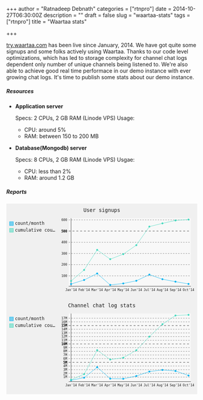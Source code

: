 +++
author = "Ratnadeep Debnath"
categories = ["rtnpro"]
date = 2014-10-27T06:30:00Z
description = ""
draft = false
slug = "waartaa-stats"
tags = ["rtnpro"]
title = "Waartaa stats"

+++


[try.waartaa.com](try.waartaa.com) has been live since January, 2014. We have got quite some signups and some folks actively using Waartaa. Thanks to our code level optimizations, which has led to storage complexity for channel chat logs dependent only number of unique channels being listened to. We're also able to achieve good real time performace in our demo instance with ever growing chat logs. It's time to publish some stats about our demo instance.

##### Resources

- **Application server**

	Specs: 2 CPUs, 2 GB RAM (Linode VPS) Usage:
	- CPU: around 5%
	- RAM: between 150 to 200 MB
    
- **Database(Mongodb) server**

	Specs: 8 CPUs, 2 GB RAM (Linode VPS) Usgae:
	- CPU: less than 2%
	- RAM: around 1.2 GB

##### Reports

<div class="section" id="reports">
<!--?xml version='1.0' encoding='utf-8'?-->
<svg xmlns:xlink="http://www.w3.org/1999/xlink" xmlns="http://www.w3.org/2000/svg" id="chart-136742c0-06a6-4e89-9e2d-05f3a62bd9f5" class="pygal-chart" viewBox="0 0 600 300"><!--Generated with pygal 1.5.1 (lxml) ©Kozea 2011-2014 on 2015-02-27--><!--http://pygal.org--><!--http://github.com/Kozea/pygal--><defs><style type="text/css">#chart-136742c0-06a6-4e89-9e2d-05f3a62bd9f5 .title{font-family:"monospace";font-size:16px}#chart-136742c0-06a6-4e89-9e2d-05f3a62bd9f5 .legends .legend text{font-family:"monospace";font-size:14px}#chart-136742c0-06a6-4e89-9e2d-05f3a62bd9f5 .axis text{font-family:"monospace";font-size:10px}#chart-136742c0-06a6-4e89-9e2d-05f3a62bd9f5 .axis text.major{font-family:"monospace";font-size:10px}#chart-136742c0-06a6-4e89-9e2d-05f3a62bd9f5 .series text{font-family:"monospace";font-size:8px}#chart-136742c0-06a6-4e89-9e2d-05f3a62bd9f5 .tooltip text{font-family:"monospace";font-size:16px}#chart-136742c0-06a6-4e89-9e2d-05f3a62bd9f5 text.no_data{font-size:64px}
#chart-136742c0-06a6-4e89-9e2d-05f3a62bd9f5{background-color:#f0f0f0}#chart-136742c0-06a6-4e89-9e2d-05f3a62bd9f5 path,#chart-136742c0-06a6-4e89-9e2d-05f3a62bd9f5 line,#chart-136742c0-06a6-4e89-9e2d-05f3a62bd9f5 rect,#chart-136742c0-06a6-4e89-9e2d-05f3a62bd9f5 circle{-webkit-transition:250ms ease-in;-moz-transition:250ms ease-in;transition:250ms ease-in}#chart-136742c0-06a6-4e89-9e2d-05f3a62bd9f5 .graph &gt; .background{fill:#f0f0f0}#chart-136742c0-06a6-4e89-9e2d-05f3a62bd9f5 .plot &gt; .background{fill:#f8f8f8}#chart-136742c0-06a6-4e89-9e2d-05f3a62bd9f5 .graph{fill:rgba(0,0,0,0.9)}#chart-136742c0-06a6-4e89-9e2d-05f3a62bd9f5 text.no_data{fill:rgba(0,0,0,0.9)}#chart-136742c0-06a6-4e89-9e2d-05f3a62bd9f5 .title{fill:rgba(0,0,0,0.9)}#chart-136742c0-06a6-4e89-9e2d-05f3a62bd9f5 .legends .legend text{fill:rgba(0,0,0,0.9)}#chart-136742c0-06a6-4e89-9e2d-05f3a62bd9f5 .legends .legend:hover text{fill:rgba(0,0,0,0.9)}#chart-136742c0-06a6-4e89-9e2d-05f3a62bd9f5 .axis .line{stroke:rgba(0,0,0,0.9)}#chart-136742c0-06a6-4e89-9e2d-05f3a62bd9f5 .axis .guide.line{stroke:rgba(0,0,0,0.6)}#chart-136742c0-06a6-4e89-9e2d-05f3a62bd9f5 .axis .major.line{stroke:rgba(0,0,0,0.9)}#chart-136742c0-06a6-4e89-9e2d-05f3a62bd9f5 .axis text.major{stroke:rgba(0,0,0,0.9);fill:rgba(0,0,0,0.9)}#chart-136742c0-06a6-4e89-9e2d-05f3a62bd9f5 .axis.y .guides:hover .guide.line,#chart-136742c0-06a6-4e89-9e2d-05f3a62bd9f5 .line-graph .axis.x .guides:hover .guide.line,#chart-136742c0-06a6-4e89-9e2d-05f3a62bd9f5 .stackedline-graph .axis.x .guides:hover .guide.line,#chart-136742c0-06a6-4e89-9e2d-05f3a62bd9f5 .xy-graph .axis.x .guides:hover .guide.line{stroke:rgba(0,0,0,0.9)}#chart-136742c0-06a6-4e89-9e2d-05f3a62bd9f5 .axis .guides:hover text{fill:rgba(0,0,0,0.9)}#chart-136742c0-06a6-4e89-9e2d-05f3a62bd9f5 .reactive{fill-opacity:.5}#chart-136742c0-06a6-4e89-9e2d-05f3a62bd9f5 .reactive.active,#chart-136742c0-06a6-4e89-9e2d-05f3a62bd9f5 .active .reactive{fill-opacity:.9}#chart-136742c0-06a6-4e89-9e2d-05f3a62bd9f5 .series text{fill:rgba(0,0,0,0.9)}#chart-136742c0-06a6-4e89-9e2d-05f3a62bd9f5 .tooltip rect{fill:#f8f8f8;stroke:rgba(0,0,0,0.9)}#chart-136742c0-06a6-4e89-9e2d-05f3a62bd9f5 .tooltip text{fill:rgba(0,0,0,0.9)}#chart-136742c0-06a6-4e89-9e2d-05f3a62bd9f5 .map-element{fill:rgba(0,0,0,0.9);stroke:rgba(0,0,0,0.6) !important;opacity:.9;stroke-width:3;-webkit-transition:250ms;-moz-transition:250ms;-o-transition:250ms;transition:250ms}#chart-136742c0-06a6-4e89-9e2d-05f3a62bd9f5 .map-element:hover{opacity:1;stroke-width:10}#chart-136742c0-06a6-4e89-9e2d-05f3a62bd9f5 .color-0,#chart-136742c0-06a6-4e89-9e2d-05f3a62bd9f5 .color-0 a:visited{stroke:#00b2f0;fill:#00b2f0}#chart-136742c0-06a6-4e89-9e2d-05f3a62bd9f5 .color-1,#chart-136742c0-06a6-4e89-9e2d-05f3a62bd9f5 .color-1 a:visited{stroke:#43d9be;fill:#43d9be}#chart-136742c0-06a6-4e89-9e2d-05f3a62bd9f5 .color-2,#chart-136742c0-06a6-4e89-9e2d-05f3a62bd9f5 .color-2 a:visited{stroke:#0662ab;fill:#0662ab}#chart-136742c0-06a6-4e89-9e2d-05f3a62bd9f5 .color-3,#chart-136742c0-06a6-4e89-9e2d-05f3a62bd9f5 .color-3 a:visited{stroke:#00668a;fill:#00668a}#chart-136742c0-06a6-4e89-9e2d-05f3a62bd9f5 .color-4,#chart-136742c0-06a6-4e89-9e2d-05f3a62bd9f5 .color-4 a:visited{stroke:#98eadb;fill:#98eadb}#chart-136742c0-06a6-4e89-9e2d-05f3a62bd9f5 .color-5,#chart-136742c0-06a6-4e89-9e2d-05f3a62bd9f5 .color-5 a:visited{stroke:#97d959;fill:#97d959}#chart-136742c0-06a6-4e89-9e2d-05f3a62bd9f5 .color-6,#chart-136742c0-06a6-4e89-9e2d-05f3a62bd9f5 .color-6 a:visited{stroke:#033861;fill:#033861}#chart-136742c0-06a6-4e89-9e2d-05f3a62bd9f5 .color-7,#chart-136742c0-06a6-4e89-9e2d-05f3a62bd9f5 .color-7 a:visited{stroke:#ffd541;fill:#ffd541}#chart-136742c0-06a6-4e89-9e2d-05f3a62bd9f5 .color-8,#chart-136742c0-06a6-4e89-9e2d-05f3a62bd9f5 .color-8 a:visited{stroke:#7dcf30;fill:#7dcf30}#chart-136742c0-06a6-4e89-9e2d-05f3a62bd9f5 .color-9,#chart-136742c0-06a6-4e89-9e2d-05f3a62bd9f5 .color-9 a:visited{stroke:#3ecdff;fill:#3ecdff}#chart-136742c0-06a6-4e89-9e2d-05f3a62bd9f5 .color-10,#chart-136742c0-06a6-4e89-9e2d-05f3a62bd9f5 .color-10 a:visited{stroke:#daaa00;fill:#daaa00}#chart-136742c0-06a6-4e89-9e2d-05f3a62bd9f5 .color-11,#chart-136742c0-06a6-4e89-9e2d-05f3a62bd9f5 .color-11 a:visited{stroke:#00b2f0;fill:#00b2f0}#chart-136742c0-06a6-4e89-9e2d-05f3a62bd9f5 .color-12,#chart-136742c0-06a6-4e89-9e2d-05f3a62bd9f5 .color-12 a:visited{stroke:#43d9be;fill:#43d9be}#chart-136742c0-06a6-4e89-9e2d-05f3a62bd9f5 .color-13,#chart-136742c0-06a6-4e89-9e2d-05f3a62bd9f5 .color-13 a:visited{stroke:#0662ab;fill:#0662ab}#chart-136742c0-06a6-4e89-9e2d-05f3a62bd9f5 .color-14,#chart-136742c0-06a6-4e89-9e2d-05f3a62bd9f5 .color-14 a:visited{stroke:#00668a;fill:#00668a}#chart-136742c0-06a6-4e89-9e2d-05f3a62bd9f5 .color-15,#chart-136742c0-06a6-4e89-9e2d-05f3a62bd9f5 .color-15 a:visited{stroke:#98eadb;fill:#98eadb}
#chart-136742c0-06a6-4e89-9e2d-05f3a62bd9f5 text.no_data{text-anchor:middle}#chart-136742c0-06a6-4e89-9e2d-05f3a62bd9f5 .guide.line{fill-opacity:0}#chart-136742c0-06a6-4e89-9e2d-05f3a62bd9f5 .centered{text-anchor:middle}#chart-136742c0-06a6-4e89-9e2d-05f3a62bd9f5 .title{text-anchor:middle}#chart-136742c0-06a6-4e89-9e2d-05f3a62bd9f5 .legends .legend text{fill-opacity:1}#chart-136742c0-06a6-4e89-9e2d-05f3a62bd9f5 .axis.x text{text-anchor:middle}#chart-136742c0-06a6-4e89-9e2d-05f3a62bd9f5 .axis.x:not(.web) text[transform]{text-anchor:start}#chart-136742c0-06a6-4e89-9e2d-05f3a62bd9f5 .axis.y text{text-anchor:end}#chart-136742c0-06a6-4e89-9e2d-05f3a62bd9f5 .axis.y2 text{text-anchor:start}#chart-136742c0-06a6-4e89-9e2d-05f3a62bd9f5 .axis.y .logarithmic text:not(.major),#chart-136742c0-06a6-4e89-9e2d-05f3a62bd9f5 .axis.y2 .logarithmic text:not(.major){font-size:50%}#chart-136742c0-06a6-4e89-9e2d-05f3a62bd9f5 .axis .guide.line{stroke-dasharray:4,4}#chart-136742c0-06a6-4e89-9e2d-05f3a62bd9f5 .axis .major.guide.line{stroke-dasharray:6,6}#chart-136742c0-06a6-4e89-9e2d-05f3a62bd9f5 .axis text.major{stroke-width:0.5px}#chart-136742c0-06a6-4e89-9e2d-05f3a62bd9f5 .horizontal .axis.y .guide.line,#chart-136742c0-06a6-4e89-9e2d-05f3a62bd9f5 .horizontal .axis.y2 .guide.line,#chart-136742c0-06a6-4e89-9e2d-05f3a62bd9f5 .vertical .axis.x .guide.line{opacity:0}#chart-136742c0-06a6-4e89-9e2d-05f3a62bd9f5 .horizontal .axis.always_show .guide.line,#chart-136742c0-06a6-4e89-9e2d-05f3a62bd9f5 .vertical .axis.always_show .guide.line{opacity:1 !important}#chart-136742c0-06a6-4e89-9e2d-05f3a62bd9f5 .axis.y .guides:hover .guide.line,#chart-136742c0-06a6-4e89-9e2d-05f3a62bd9f5 .axis.y2 .guides:hover .guide.line,#chart-136742c0-06a6-4e89-9e2d-05f3a62bd9f5 .axis.x .guides:hover .guide.line{opacity:1}#chart-136742c0-06a6-4e89-9e2d-05f3a62bd9f5 .axis .guides:hover text{opacity:1}#chart-136742c0-06a6-4e89-9e2d-05f3a62bd9f5 .nofill{fill:none}#chart-136742c0-06a6-4e89-9e2d-05f3a62bd9f5 .subtle-fill{fill-opacity:.2}#chart-136742c0-06a6-4e89-9e2d-05f3a62bd9f5 .dot{stroke-width:1px;fill-opacity:1}#chart-136742c0-06a6-4e89-9e2d-05f3a62bd9f5 .dot.active{stroke-width:5px}#chart-136742c0-06a6-4e89-9e2d-05f3a62bd9f5 .series text{stroke:none}#chart-136742c0-06a6-4e89-9e2d-05f3a62bd9f5 .series text.active{opacity:1}#chart-136742c0-06a6-4e89-9e2d-05f3a62bd9f5 .tooltip rect{fill-opacity:0.8}#chart-136742c0-06a6-4e89-9e2d-05f3a62bd9f5 .tooltip text{fill-opacity:1}#chart-136742c0-06a6-4e89-9e2d-05f3a62bd9f5 .tooltip text tspan.label{fill-opacity:.8}</style>
<script type="text/javascript">window.config = {"inner_radius": 0, "print_values": true, "tooltip_font_size": 16, "y_title": null, "y_labels_major": null, "height": 300, "legend_at_bottom": false, "show_legend": true, "show_dots": true, "explicit_size": false, "legend_font_size": 14, "x_labels_major_count": null, "major_label_font_size": 10, "fill": false, "half_pie": false, "style": {"opacity": ".5", "foreground": "rgba(0, 0, 0, 0.9)", "plot_background": "#f8f8f8", "foreground_light": "rgba(0, 0, 0, 0.9)", "transition": "250ms ease-in", "foreground_dark": "rgba(0, 0, 0, 0.6)", "opacity_hover": ".9", "colors": ["#00b2f0", "#43d9be", "#0662ab", "#00668a", "#98eadb", "#97d959", "#033861", "#ffd541", "#7dcf30", "#3ecdff", "#daaa00"], "background": "#f0f0f0", "font_family": "monospace"}, "x_title": null, "zero": 0, "show_minor_x_labels": true, "interpolation_parameters": {}, "x_labels_major": null, "rounded_bars": null, "label_font_size": 10, "show_y_labels": true, "dots_size": 2.5, "show_y_guides": true, "show_minor_y_labels": true, "x_labels": ["Jan'14", "Feb'14", "Mar'14", "Apr'14", "May'14", "Jun'14", "Jul'14", "Aug'14", "Sep'14", "Oct'14"], "value_font_size": 8, "x_label_rotation": 0, "disable_xml_declaration": false, "strict": false, "css": ["style.css", "graph.css"], "title_font_size": 16, "show_only_major_dots": false, "human_readable": true, "show_x_guides": false, "spacing": 10, "y_label_rotation": 0, "pretty_print": false, "tooltip_border_radius": 0, "interpolate": null, "js": ["http://kozea.github.com/pygal.js/javascripts/svg.jquery.js", "http://kozea.github.com/pygal.js/javascripts/pygal-tooltips.js"], "y_labels": null, "y_labels_major_every": null, "interpolation_precision": 250, "value_formatter": null, "no_data_font_size": 64, "logarithmic": false, "width": 600, "print_zeroes": false, "no_data_text": "No data", "truncate_legend": null, "x_labels_major_every": null, "title": "User signups", "legend_box_size": 12, "no_prefix": false, "stroke": true, "include_x_axis": false, "range": null, "truncate_label": null, "order_min": null, "mode": null, "y_labels_major_count": null, "x_label_format": "%Y-%m-%d %H:%M:%S.%f", "margin": 20, "stack_from_top": false}</script><script type="text/javascript" xlink:href="http://kozea.github.com/pygal.js/javascripts/svg.jquery.js"></script><script type="text/javascript" xlink:href="http://kozea.github.com/pygal.js/javascripts/pygal-tooltips.js"></script></defs><title>User signups</title>
<g class="graph stackedline-graph vertical"><rect class="background" height="300" width="600" x="0" y="0"></rect><g class="plot" transform="translate(196, 46)"><rect class="background" height="214" width="384.0" x="0" y="0"></rect><g class="axis y"><path class="line" d="M0.000000 214.000000 h384.000000"></path><g class="guides"><path class="guide line" d="M0.000000 181.344705 h384.000000"></path><text class="" x="-5" y="184.844704953">100</text></g><g class="guides"><path class="guide line" d="M0.000000 146.110248 h384.000000"></path><text class="" x="-5" y="149.610247629">200</text></g><g class="guides"><path class="guide line" d="M0.000000 110.875790 h384.000000"></path><text class="" x="-5" y="114.375790306">300</text></g><g class="guides"><path class="guide line" d="M0.000000 75.641333 h384.000000"></path><text class="" x="-5" y="79.1413329821">400</text></g><g class="guides"><path class="major guide line" d="M0.000000 40.406876 h384.000000"></path><text class="major" x="-5" y="43.9068756586">500</text></g><g class="guides"><path class="guide line" d="M0.000000 5.172418 h384.000000"></path><text class="" x="-5" y="8.67241833509">600</text></g></g><g class="axis x"><g class="guides"><path class="line" d="M7.384615 0.000000 v214.000000"></path><text class="" x="7.38461538462" y="229.0">Jan'14</text></g><g class="guides"><path class="guide line" d="M48.410256 0.000000 v214.000000"></path><text class="" x="48.4102564103" y="229.0">Feb'14</text></g><g class="guides"><path class="guide line" d="M89.435897 0.000000 v214.000000"></path><text class="" x="89.4358974359" y="229.0">Mar'14</text></g><g class="guides"><path class="guide line" d="M130.461538 0.000000 v214.000000"></path><text class="" x="130.461538462" y="229.0">Apr'14</text></g><g class="guides"><path class="guide line" d="M171.487179 0.000000 v214.000000"></path><text class="" x="171.487179487" y="229.0">May'14</text></g><g class="guides"><path class="guide line" d="M212.512821 0.000000 v214.000000"></path><text class="" x="212.512820513" y="229.0">Jun'14</text></g><g class="guides"><path class="guide line" d="M253.538462 0.000000 v214.000000"></path><text class="" x="253.538461538" y="229.0">Jul'14</text></g><g class="guides"><path class="guide line" d="M294.564103 0.000000 v214.000000"></path><text class="" x="294.564102564" y="229.0">Aug'14</text></g><g class="guides"><path class="guide line" d="M335.589744 0.000000 v214.000000"></path><text class="" x="335.58974359" y="229.0">Sep'14</text></g><g class="guides"><path class="guide line" d="M376.615385 0.000000 v214.000000"></path><text class="" x="376.615384615" y="229.0">Oct'14</text></g></g><g class="series serie-0 color-0"><path class="line reactive nofill" d="M7.384615 207.065859 L48.410256 194.381454 89.435897 173.945469 130.461538 209.884615 171.487179 205.304136 212.512821 196.847866 253.538462 177.468915 294.564103 191.915042 335.589744 199.666623 376.615385 206.713514"></path></g><g class="series serie-1 color-1"><path class="line reactive nofill" d="M7.384615 197.552555 L48.410256 162.670443 89.435897 99.600764 130.461538 128.845364 171.487179 112.989858 212.512821 84.802292 253.538462 26.313093 294.564103 16.095100 335.589744 6.934141 376.615385 4.115385"></path></g></g><g class="titles"><text class="title plot_title" x="300.0" y="26">User signups</text></g><g class="plot overlay" transform="translate(196, 46)"><g class="series serie-0 color-0"><g class="dots"><circle class="dot reactive tooltip-trigger" cx="7.38461538462" cy="207.065858799" r="2.5"></circle><desc class="value">27</desc><desc class="x top">7.38461538462</desc><desc class="y top">207.065858799</desc></g><g class="dots"><circle class="dot reactive tooltip-trigger" cx="48.4102564103" cy="194.381454162" r="2.5"></circle><desc class="value">63</desc><desc class="x top">48.4102564103</desc><desc class="y top">194.381454162</desc></g><g class="dots"><circle class="dot reactive tooltip-trigger" cx="89.4358974359" cy="173.945468915" r="2.5"></circle><desc class="value">121</desc><desc class="x top">89.4358974359</desc><desc class="y top">173.945468915</desc></g><g class="dots"><circle class="dot reactive tooltip-trigger" cx="130.461538462" cy="209.884615385" r="2.5"></circle><desc class="value">19</desc><desc class="x top">130.461538462</desc><desc class="y top">209.884615385</desc></g><g class="dots"><circle class="dot reactive tooltip-trigger" cx="171.487179487" cy="205.304135933" r="2.5"></circle><desc class="value">32</desc><desc class="x top">171.487179487</desc><desc class="y top">205.304135933</desc></g><g class="dots"><circle class="dot reactive tooltip-trigger" cx="212.512820513" cy="196.847866175" r="2.5"></circle><desc class="value">56</desc><desc class="x left top">212.512820513</desc><desc class="y left top">196.847866175</desc></g><g class="dots"><circle class="dot reactive tooltip-trigger" cx="253.538461538" cy="177.468914647" r="2.5"></circle><desc class="value">111</desc><desc class="x left top">253.538461538</desc><desc class="y left top">177.468914647</desc></g><g class="dots"><circle class="dot reactive tooltip-trigger" cx="294.564102564" cy="191.91504215" r="2.5"></circle><desc class="value">70</desc><desc class="x left top">294.564102564</desc><desc class="y left top">191.91504215</desc></g><g class="dots"><circle class="dot reactive tooltip-trigger" cx="335.58974359" cy="199.666622761" r="2.5"></circle><desc class="value">48</desc><desc class="x left top">335.58974359</desc><desc class="y left top">199.666622761</desc></g><g class="dots"><circle class="dot reactive tooltip-trigger" cx="376.615384615" cy="206.713514226" r="2.5"></circle><desc class="value">28</desc><desc class="x left top">376.615384615</desc><desc class="y left top">206.713514226</desc></g></g><g class="series serie-1 color-1"><g class="dots"><circle class="dot reactive tooltip-trigger" cx="7.38461538462" cy="197.552555321" r="2.5"></circle><desc class="value">54</desc><desc class="x top">7.38461538462</desc><desc class="y top">197.552555321</desc></g><g class="dots"><circle class="dot reactive tooltip-trigger" cx="48.4102564103" cy="162.670442571" r="2.5"></circle><desc class="value">153</desc><desc class="x top">48.4102564103</desc><desc class="y top">162.670442571</desc></g><g class="dots"><circle class="dot reactive tooltip-trigger" cx="89.4358974359" cy="99.6007639621" r="2.5"></circle><desc class="value">332</desc><desc class="x ">89.4358974359</desc><desc class="y ">99.6007639621</desc></g><g class="dots"><circle class="dot reactive tooltip-trigger" cx="130.461538462" cy="128.845363541" r="2.5"></circle><desc class="value">249</desc><desc class="x top">130.461538462</desc><desc class="y top">128.845363541</desc></g><g class="dots"><circle class="dot reactive tooltip-trigger" cx="171.487179487" cy="112.989857745" r="2.5"></circle><desc class="value">294</desc><desc class="x top">171.487179487</desc><desc class="y top">112.989857745</desc></g><g class="dots"><circle class="dot reactive tooltip-trigger" cx="212.512820513" cy="84.8022918862" r="2.5"></circle><desc class="value">374</desc><desc class="x left">212.512820513</desc><desc class="y left">84.8022918862</desc></g><g class="dots"><circle class="dot reactive tooltip-trigger" cx="253.538461538" cy="26.3130927292" r="2.5"></circle><desc class="value">540</desc><desc class="x left">253.538461538</desc><desc class="y left">26.3130927292</desc></g><g class="dots"><circle class="dot reactive tooltip-trigger" cx="294.564102564" cy="16.0951001054" r="2.5"></circle><desc class="value">569</desc><desc class="x left">294.564102564</desc><desc class="y left">16.0951001054</desc></g><g class="dots"><circle class="dot reactive tooltip-trigger" cx="335.58974359" cy="6.93414120126" r="2.5"></circle><desc class="value">595</desc><desc class="x left">335.58974359</desc><desc class="y left">6.93414120126</desc></g><g class="dots"><circle class="dot reactive tooltip-trigger" cx="376.615384615" cy="4.11538461538" r="2.5"></circle><desc class="value">603</desc><desc class="x left">376.615384615</desc><desc class="y left">4.11538461538</desc></g></g></g><g class="plot text-overlay" transform="translate(196, 46)"><g class="series serie-0 color-0" style="display: none;"><text class="centered" x="15.3846153846" y="217.732525465">27</text><text class="centered" x="56.4102564103" y="205.048120829">63</text><text class="centered" x="97.4358974359" y="184.612135581">121</text><text class="centered" x="138.461538462" y="220.551282051">19</text><text class="centered" x="179.487179487" y="215.970802599">32</text><text class="centered" x="220.512820513" y="207.514532842">56</text><text class="centered" x="261.538461538" y="188.135581314">111</text><text class="centered" x="302.564102564" y="202.581708816">70</text><text class="centered" x="343.58974359" y="210.333289427">48</text><text class="centered" x="384.615384615" y="217.380180892">28</text></g><g class="series serie-1 color-1" style="display: none;"><text class="centered" x="15.3846153846" y="208.219221988">54</text><text class="centered" x="56.4102564103" y="173.337109238">153</text><text class="centered" x="97.4358974359" y="110.267430629">332</text><text class="centered" x="138.461538462" y="139.512030207">249</text><text class="centered" x="179.487179487" y="123.656524412">294</text><text class="centered" x="220.512820513" y="95.4689585529">374</text><text class="centered" x="261.538461538" y="36.9797593959">540</text><text class="centered" x="302.564102564" y="26.761766772">569</text><text class="centered" x="343.58974359" y="17.6008078679">595</text><text class="centered" x="384.615384615" y="14.7820512821">603</text></g></g><g class="plot tooltip-overlay" transform="translate(196, 46)"><g class="tooltip" style="opacity: 0" transform="translate(0 0)"><a><rect class="tooltip-box" height="0" rx="0" ry="0" width="0"></rect><text class="text"><tspan class="label"></tspan><tspan class="value"></tspan></text></a></g></g><g class="legends" transform="translate(10, 56)"><g class="legend reactive activate-serie" id="activate-serie-0"><rect class="color-0 reactive" height="12" width="12" x="0.0" y="1.0"></rect><text x="17.0" y="11.2">count/month</text></g><g class="legend reactive activate-serie" id="activate-serie-1"><rect class="color-1 reactive" height="12" width="12" x="0.0" y="22.0"></rect><text x="17.0" y="32.2">cumulative cou…</text><title>cumulative count</title></g></g><g class="legends" transform="translate(590, 56)"></g></g></svg><!--?xml version='1.0' encoding='utf-8'?-->
<svg xmlns:xlink="http://www.w3.org/1999/xlink" xmlns="http://www.w3.org/2000/svg" id="chart-9295de37-3d0b-4d3b-a2a2-2345507e7b35" class="pygal-chart" viewBox="0 0 600 300"><!--Generated with pygal 1.5.1 (lxml) ©Kozea 2011-2014 on 2015-02-27--><!--http://pygal.org--><!--http://github.com/Kozea/pygal--><defs><style type="text/css">#chart-9295de37-3d0b-4d3b-a2a2-2345507e7b35 .title{font-family:"monospace";font-size:16px}#chart-9295de37-3d0b-4d3b-a2a2-2345507e7b35 .legends .legend text{font-family:"monospace";font-size:14px}#chart-9295de37-3d0b-4d3b-a2a2-2345507e7b35 .axis text{font-family:"monospace";font-size:10px}#chart-9295de37-3d0b-4d3b-a2a2-2345507e7b35 .axis text.major{font-family:"monospace";font-size:10px}#chart-9295de37-3d0b-4d3b-a2a2-2345507e7b35 .series text{font-family:"monospace";font-size:8px}#chart-9295de37-3d0b-4d3b-a2a2-2345507e7b35 .tooltip text{font-family:"monospace";font-size:16px}#chart-9295de37-3d0b-4d3b-a2a2-2345507e7b35 text.no_data{font-size:64px}
#chart-9295de37-3d0b-4d3b-a2a2-2345507e7b35{background-color:#f0f0f0}#chart-9295de37-3d0b-4d3b-a2a2-2345507e7b35 path,#chart-9295de37-3d0b-4d3b-a2a2-2345507e7b35 line,#chart-9295de37-3d0b-4d3b-a2a2-2345507e7b35 rect,#chart-9295de37-3d0b-4d3b-a2a2-2345507e7b35 circle{-webkit-transition:250ms ease-in;-moz-transition:250ms ease-in;transition:250ms ease-in}#chart-9295de37-3d0b-4d3b-a2a2-2345507e7b35 .graph &gt; .background{fill:#f0f0f0}#chart-9295de37-3d0b-4d3b-a2a2-2345507e7b35 .plot &gt; .background{fill:#f8f8f8}#chart-9295de37-3d0b-4d3b-a2a2-2345507e7b35 .graph{fill:rgba(0,0,0,0.9)}#chart-9295de37-3d0b-4d3b-a2a2-2345507e7b35 text.no_data{fill:rgba(0,0,0,0.9)}#chart-9295de37-3d0b-4d3b-a2a2-2345507e7b35 .title{fill:rgba(0,0,0,0.9)}#chart-9295de37-3d0b-4d3b-a2a2-2345507e7b35 .legends .legend text{fill:rgba(0,0,0,0.9)}#chart-9295de37-3d0b-4d3b-a2a2-2345507e7b35 .legends .legend:hover text{fill:rgba(0,0,0,0.9)}#chart-9295de37-3d0b-4d3b-a2a2-2345507e7b35 .axis .line{stroke:rgba(0,0,0,0.9)}#chart-9295de37-3d0b-4d3b-a2a2-2345507e7b35 .axis .guide.line{stroke:rgba(0,0,0,0.6)}#chart-9295de37-3d0b-4d3b-a2a2-2345507e7b35 .axis .major.line{stroke:rgba(0,0,0,0.9)}#chart-9295de37-3d0b-4d3b-a2a2-2345507e7b35 .axis text.major{stroke:rgba(0,0,0,0.9);fill:rgba(0,0,0,0.9)}#chart-9295de37-3d0b-4d3b-a2a2-2345507e7b35 .axis.y .guides:hover .guide.line,#chart-9295de37-3d0b-4d3b-a2a2-2345507e7b35 .line-graph .axis.x .guides:hover .guide.line,#chart-9295de37-3d0b-4d3b-a2a2-2345507e7b35 .stackedline-graph .axis.x .guides:hover .guide.line,#chart-9295de37-3d0b-4d3b-a2a2-2345507e7b35 .xy-graph .axis.x .guides:hover .guide.line{stroke:rgba(0,0,0,0.9)}#chart-9295de37-3d0b-4d3b-a2a2-2345507e7b35 .axis .guides:hover text{fill:rgba(0,0,0,0.9)}#chart-9295de37-3d0b-4d3b-a2a2-2345507e7b35 .reactive{fill-opacity:.5}#chart-9295de37-3d0b-4d3b-a2a2-2345507e7b35 .reactive.active,#chart-9295de37-3d0b-4d3b-a2a2-2345507e7b35 .active .reactive{fill-opacity:.9}#chart-9295de37-3d0b-4d3b-a2a2-2345507e7b35 .series text{fill:rgba(0,0,0,0.9)}#chart-9295de37-3d0b-4d3b-a2a2-2345507e7b35 .tooltip rect{fill:#f8f8f8;stroke:rgba(0,0,0,0.9)}#chart-9295de37-3d0b-4d3b-a2a2-2345507e7b35 .tooltip text{fill:rgba(0,0,0,0.9)}#chart-9295de37-3d0b-4d3b-a2a2-2345507e7b35 .map-element{fill:rgba(0,0,0,0.9);stroke:rgba(0,0,0,0.6) !important;opacity:.9;stroke-width:3;-webkit-transition:250ms;-moz-transition:250ms;-o-transition:250ms;transition:250ms}#chart-9295de37-3d0b-4d3b-a2a2-2345507e7b35 .map-element:hover{opacity:1;stroke-width:10}#chart-9295de37-3d0b-4d3b-a2a2-2345507e7b35 .color-0,#chart-9295de37-3d0b-4d3b-a2a2-2345507e7b35 .color-0 a:visited{stroke:#00b2f0;fill:#00b2f0}#chart-9295de37-3d0b-4d3b-a2a2-2345507e7b35 .color-1,#chart-9295de37-3d0b-4d3b-a2a2-2345507e7b35 .color-1 a:visited{stroke:#43d9be;fill:#43d9be}#chart-9295de37-3d0b-4d3b-a2a2-2345507e7b35 .color-2,#chart-9295de37-3d0b-4d3b-a2a2-2345507e7b35 .color-2 a:visited{stroke:#0662ab;fill:#0662ab}#chart-9295de37-3d0b-4d3b-a2a2-2345507e7b35 .color-3,#chart-9295de37-3d0b-4d3b-a2a2-2345507e7b35 .color-3 a:visited{stroke:#00668a;fill:#00668a}#chart-9295de37-3d0b-4d3b-a2a2-2345507e7b35 .color-4,#chart-9295de37-3d0b-4d3b-a2a2-2345507e7b35 .color-4 a:visited{stroke:#98eadb;fill:#98eadb}#chart-9295de37-3d0b-4d3b-a2a2-2345507e7b35 .color-5,#chart-9295de37-3d0b-4d3b-a2a2-2345507e7b35 .color-5 a:visited{stroke:#97d959;fill:#97d959}#chart-9295de37-3d0b-4d3b-a2a2-2345507e7b35 .color-6,#chart-9295de37-3d0b-4d3b-a2a2-2345507e7b35 .color-6 a:visited{stroke:#033861;fill:#033861}#chart-9295de37-3d0b-4d3b-a2a2-2345507e7b35 .color-7,#chart-9295de37-3d0b-4d3b-a2a2-2345507e7b35 .color-7 a:visited{stroke:#ffd541;fill:#ffd541}#chart-9295de37-3d0b-4d3b-a2a2-2345507e7b35 .color-8,#chart-9295de37-3d0b-4d3b-a2a2-2345507e7b35 .color-8 a:visited{stroke:#7dcf30;fill:#7dcf30}#chart-9295de37-3d0b-4d3b-a2a2-2345507e7b35 .color-9,#chart-9295de37-3d0b-4d3b-a2a2-2345507e7b35 .color-9 a:visited{stroke:#3ecdff;fill:#3ecdff}#chart-9295de37-3d0b-4d3b-a2a2-2345507e7b35 .color-10,#chart-9295de37-3d0b-4d3b-a2a2-2345507e7b35 .color-10 a:visited{stroke:#daaa00;fill:#daaa00}#chart-9295de37-3d0b-4d3b-a2a2-2345507e7b35 .color-11,#chart-9295de37-3d0b-4d3b-a2a2-2345507e7b35 .color-11 a:visited{stroke:#00b2f0;fill:#00b2f0}#chart-9295de37-3d0b-4d3b-a2a2-2345507e7b35 .color-12,#chart-9295de37-3d0b-4d3b-a2a2-2345507e7b35 .color-12 a:visited{stroke:#43d9be;fill:#43d9be}#chart-9295de37-3d0b-4d3b-a2a2-2345507e7b35 .color-13,#chart-9295de37-3d0b-4d3b-a2a2-2345507e7b35 .color-13 a:visited{stroke:#0662ab;fill:#0662ab}#chart-9295de37-3d0b-4d3b-a2a2-2345507e7b35 .color-14,#chart-9295de37-3d0b-4d3b-a2a2-2345507e7b35 .color-14 a:visited{stroke:#00668a;fill:#00668a}#chart-9295de37-3d0b-4d3b-a2a2-2345507e7b35 .color-15,#chart-9295de37-3d0b-4d3b-a2a2-2345507e7b35 .color-15 a:visited{stroke:#98eadb;fill:#98eadb}
#chart-9295de37-3d0b-4d3b-a2a2-2345507e7b35 text.no_data{text-anchor:middle}#chart-9295de37-3d0b-4d3b-a2a2-2345507e7b35 .guide.line{fill-opacity:0}#chart-9295de37-3d0b-4d3b-a2a2-2345507e7b35 .centered{text-anchor:middle}#chart-9295de37-3d0b-4d3b-a2a2-2345507e7b35 .title{text-anchor:middle}#chart-9295de37-3d0b-4d3b-a2a2-2345507e7b35 .legends .legend text{fill-opacity:1}#chart-9295de37-3d0b-4d3b-a2a2-2345507e7b35 .axis.x text{text-anchor:middle}#chart-9295de37-3d0b-4d3b-a2a2-2345507e7b35 .axis.x:not(.web) text[transform]{text-anchor:start}#chart-9295de37-3d0b-4d3b-a2a2-2345507e7b35 .axis.y text{text-anchor:end}#chart-9295de37-3d0b-4d3b-a2a2-2345507e7b35 .axis.y2 text{text-anchor:start}#chart-9295de37-3d0b-4d3b-a2a2-2345507e7b35 .axis.y .logarithmic text:not(.major),#chart-9295de37-3d0b-4d3b-a2a2-2345507e7b35 .axis.y2 .logarithmic text:not(.major){font-size:50%}#chart-9295de37-3d0b-4d3b-a2a2-2345507e7b35 .axis .guide.line{stroke-dasharray:4,4}#chart-9295de37-3d0b-4d3b-a2a2-2345507e7b35 .axis .major.guide.line{stroke-dasharray:6,6}#chart-9295de37-3d0b-4d3b-a2a2-2345507e7b35 .axis text.major{stroke-width:0.5px}#chart-9295de37-3d0b-4d3b-a2a2-2345507e7b35 .horizontal .axis.y .guide.line,#chart-9295de37-3d0b-4d3b-a2a2-2345507e7b35 .horizontal .axis.y2 .guide.line,#chart-9295de37-3d0b-4d3b-a2a2-2345507e7b35 .vertical .axis.x .guide.line{opacity:0}#chart-9295de37-3d0b-4d3b-a2a2-2345507e7b35 .horizontal .axis.always_show .guide.line,#chart-9295de37-3d0b-4d3b-a2a2-2345507e7b35 .vertical .axis.always_show .guide.line{opacity:1 !important}#chart-9295de37-3d0b-4d3b-a2a2-2345507e7b35 .axis.y .guides:hover .guide.line,#chart-9295de37-3d0b-4d3b-a2a2-2345507e7b35 .axis.y2 .guides:hover .guide.line,#chart-9295de37-3d0b-4d3b-a2a2-2345507e7b35 .axis.x .guides:hover .guide.line{opacity:1}#chart-9295de37-3d0b-4d3b-a2a2-2345507e7b35 .axis .guides:hover text{opacity:1}#chart-9295de37-3d0b-4d3b-a2a2-2345507e7b35 .nofill{fill:none}#chart-9295de37-3d0b-4d3b-a2a2-2345507e7b35 .subtle-fill{fill-opacity:.2}#chart-9295de37-3d0b-4d3b-a2a2-2345507e7b35 .dot{stroke-width:1px;fill-opacity:1}#chart-9295de37-3d0b-4d3b-a2a2-2345507e7b35 .dot.active{stroke-width:5px}#chart-9295de37-3d0b-4d3b-a2a2-2345507e7b35 .series text{stroke:none}#chart-9295de37-3d0b-4d3b-a2a2-2345507e7b35 .series text.active{opacity:1}#chart-9295de37-3d0b-4d3b-a2a2-2345507e7b35 .tooltip rect{fill-opacity:0.8}#chart-9295de37-3d0b-4d3b-a2a2-2345507e7b35 .tooltip text{fill-opacity:1}#chart-9295de37-3d0b-4d3b-a2a2-2345507e7b35 .tooltip text tspan.label{fill-opacity:.8}</style>
<script type="text/javascript">window.config = {"inner_radius": 0, "print_values": true, "tooltip_font_size": 16, "y_title": null, "y_labels_major": null, "height": 300, "legend_at_bottom": false, "show_legend": true, "show_dots": true, "explicit_size": false, "legend_font_size": 14, "x_labels_major_count": null, "major_label_font_size": 10, "fill": false, "half_pie": false, "style": {"opacity": ".5", "foreground": "rgba(0, 0, 0, 0.9)", "plot_background": "#f8f8f8", "foreground_light": "rgba(0, 0, 0, 0.9)", "transition": "250ms ease-in", "foreground_dark": "rgba(0, 0, 0, 0.6)", "opacity_hover": ".9", "colors": ["#00b2f0", "#43d9be", "#0662ab", "#00668a", "#98eadb", "#97d959", "#033861", "#ffd541", "#7dcf30", "#3ecdff", "#daaa00"], "background": "#f0f0f0", "font_family": "monospace"}, "x_title": null, "zero": 0, "show_minor_x_labels": true, "interpolation_parameters": {}, "x_labels_major": null, "rounded_bars": null, "label_font_size": 10, "show_y_labels": true, "dots_size": 2.5, "show_y_guides": true, "show_minor_y_labels": true, "x_labels": ["Jan'14", "Feb'14", "Mar'14", "Apr'14", "May'14", "Jun'14", "Jul'14", "Aug'14", "Sep'14", "Oct'14"], "value_font_size": 8, "x_label_rotation": 0, "disable_xml_declaration": false, "strict": false, "css": ["style.css", "graph.css"], "title_font_size": 16, "show_only_major_dots": false, "human_readable": true, "show_x_guides": false, "spacing": 10, "y_label_rotation": 0, "pretty_print": false, "tooltip_border_radius": 0, "interpolate": null, "js": ["http://kozea.github.com/pygal.js/javascripts/svg.jquery.js", "http://kozea.github.com/pygal.js/javascripts/pygal-tooltips.js"], "y_labels": null, "y_labels_major_every": null, "interpolation_precision": 250, "value_formatter": null, "no_data_font_size": 64, "logarithmic": false, "width": 600, "print_zeroes": false, "no_data_text": "No data", "truncate_legend": null, "x_labels_major_every": null, "title": "Channel chat log stats", "legend_box_size": 12, "no_prefix": false, "stroke": true, "include_x_axis": false, "range": null, "truncate_label": null, "order_min": null, "mode": null, "y_labels_major_count": null, "x_label_format": "%Y-%m-%d %H:%M:%S.%f", "margin": 20, "stack_from_top": false}</script><script type="text/javascript" xlink:href="http://kozea.github.com/pygal.js/javascripts/svg.jquery.js"></script><script type="text/javascript" xlink:href="http://kozea.github.com/pygal.js/javascripts/pygal-tooltips.js"></script></defs><title>Channel chat log stats</title>
<g class="graph stackedline-graph vertical"><rect class="background" height="300" width="600" x="0" y="0"></rect><g class="plot" transform="translate(196, 46)"><rect class="background" height="214" width="384.0" x="0" y="0"></rect><g class="axis y"><path class="line" d="M0.000000 214.000000 h384.000000"></path><g class="guides"><path class="guide line" d="M0.000000 199.852419 h384.000000"></path><text class="" x="-5" y="203.352419037">1M</text></g><g class="guides"><path class="guide line" d="M0.000000 188.277894 h384.000000"></path><text class="" x="-5" y="191.777894091">2M</text></g><g class="guides"><path class="guide line" d="M0.000000 176.703369 h384.000000"></path><text class="" x="-5" y="180.203369146">3M</text></g><g class="guides"><path class="guide line" d="M0.000000 165.128844 h384.000000"></path><text class="" x="-5" y="168.6288442">4M</text></g><g class="guides"><path class="major guide line" d="M0.000000 153.554319 h384.000000"></path><text class="major" x="-5" y="157.054319254">5M</text></g><g class="guides"><path class="guide line" d="M0.000000 141.979794 h384.000000"></path><text class="" x="-5" y="145.479794309">6M</text></g><g class="guides"><path class="guide line" d="M0.000000 130.405269 h384.000000"></path><text class="" x="-5" y="133.905269363">7M</text></g><g class="guides"><path class="guide line" d="M0.000000 118.830744 h384.000000"></path><text class="" x="-5" y="122.330744417">8M</text></g><g class="guides"><path class="guide line" d="M0.000000 107.256219 h384.000000"></path><text class="" x="-5" y="110.756219471">9M</text></g><g class="guides"><path class="major guide line" d="M0.000000 95.681695 h384.000000"></path><text class="major" x="-5" y="99.1816945258">10M</text></g><g class="guides"><path class="guide line" d="M0.000000 84.107170 h384.000000"></path><text class="" x="-5" y="87.6071695801">11M</text></g><g class="guides"><path class="guide line" d="M0.000000 72.532645 h384.000000"></path><text class="" x="-5" y="76.0326446344">12M</text></g><g class="guides"><path class="guide line" d="M0.000000 60.958120 h384.000000"></path><text class="" x="-5" y="64.4581196887">13M</text></g><g class="guides"><path class="guide line" d="M0.000000 49.383595 h384.000000"></path><text class="" x="-5" y="52.883594743">14M</text></g><g class="guides"><path class="major guide line" d="M0.000000 37.809070 h384.000000"></path><text class="major" x="-5" y="41.3090697973">15M</text></g><g class="guides"><path class="guide line" d="M0.000000 26.234545 h384.000000"></path><text class="" x="-5" y="29.7345448516">16M</text></g><g class="guides"><path class="guide line" d="M0.000000 14.660020 h384.000000"></path><text class="" x="-5" y="18.1600199059">17M</text></g></g><g class="axis x"><g class="guides"><path class="line" d="M7.384615 0.000000 v214.000000"></path><text class="" x="7.38461538462" y="229.0">Jan'14</text></g><g class="guides"><path class="guide line" d="M48.410256 0.000000 v214.000000"></path><text class="" x="48.4102564103" y="229.0">Feb'14</text></g><g class="guides"><path class="guide line" d="M89.435897 0.000000 v214.000000"></path><text class="" x="89.4358974359" y="229.0">Mar'14</text></g><g class="guides"><path class="guide line" d="M130.461538 0.000000 v214.000000"></path><text class="" x="130.461538462" y="229.0">Apr'14</text></g><g class="guides"><path class="guide line" d="M171.487179 0.000000 v214.000000"></path><text class="" x="171.487179487" y="229.0">May'14</text></g><g class="guides"><path class="guide line" d="M212.512821 0.000000 v214.000000"></path><text class="" x="212.512820513" y="229.0">Jun'14</text></g><g class="guides"><path class="guide line" d="M253.538462 0.000000 v214.000000"></path><text class="" x="253.538461538" y="229.0">Jul'14</text></g><g class="guides"><path class="guide line" d="M294.564103 0.000000 v214.000000"></path><text class="" x="294.564102564" y="229.0">Aug'14</text></g><g class="guides"><path class="guide line" d="M335.589744 0.000000 v214.000000"></path><text class="" x="335.58974359" y="229.0">Sep'14</text></g><g class="guides"><path class="guide line" d="M376.615385 0.000000 v214.000000"></path><text class="" x="376.615384615" y="229.0">Oct'14</text></g></g><g class="series serie-0 color-0"><path class="line reactive nofill" d="M7.384615 209.884615 L48.410256 201.843214 89.435897 168.944363 130.461538 204.858876 171.487179 205.323581 212.512821 196.643301 253.538462 182.588147 294.564103 177.486108 335.589744 180.703270 376.615385 195.054674"></path></g><g class="series serie-1 color-1"><path class="line reactive nofill" d="M7.384615 208.342287 L48.410256 190.717156 89.435897 115.335724 130.461538 144.682168 171.487179 139.043511 212.512821 115.579588 253.538462 72.685637 294.564103 33.642762 335.589744 6.136250 376.615385 4.115385"></path></g></g><g class="titles"><text class="title plot_title" x="300.0" y="26">Channel chat log stats</text></g><g class="plot overlay" transform="translate(196, 46)"><g class="series serie-0 color-0"><g class="dots"><circle class="dot reactive tooltip-trigger" cx="7.38461538462" cy="209.884615385" r="2.5"></circle><desc class="value">133.252k</desc><desc class="x top">7.38461538462</desc><desc class="y top">209.884615385</desc></g><g class="dots"><circle class="dot reactive tooltip-trigger" cx="48.4102564103" cy="201.843214179" r="2.5"></circle><desc class="value">828.002k</desc><desc class="x top">48.4102564103</desc><desc class="y top">201.843214179</desc></g><g class="dots"><circle class="dot reactive tooltip-trigger" cx="89.4358974359" cy="168.944363199" r="2.5"></circle><desc class="value">3.67M</desc><desc class="x top">89.4358974359</desc><desc class="y top">168.944363199</desc></g><g class="dots"><circle class="dot reactive tooltip-trigger" cx="130.461538462" cy="204.858875632" r="2.5"></circle><desc class="value">567.459k</desc><desc class="x top">130.461538462</desc><desc class="y top">204.858875632</desc></g><g class="dots"><circle class="dot reactive tooltip-trigger" cx="171.487179487" cy="205.323581234" r="2.5"></circle><desc class="value">527.31k</desc><desc class="x top">171.487179487</desc><desc class="y top">205.323581234</desc></g><g class="dots"><circle class="dot reactive tooltip-trigger" cx="212.512820513" cy="196.643300974" r="2.5"></circle><desc class="value">1.277M</desc><desc class="x left top">212.512820513</desc><desc class="y left top">196.643300974</desc></g><g class="dots"><circle class="dot reactive tooltip-trigger" cx="253.538461538" cy="182.588146991" r="2.5"></circle><desc class="value">2.492M</desc><desc class="x left top">253.538461538</desc><desc class="y left top">182.588146991</desc></g><g class="dots"><circle class="dot reactive tooltip-trigger" cx="294.564102564" cy="177.48610797" r="2.5"></circle><desc class="value">2.932M</desc><desc class="x left top">294.564102564</desc><desc class="y left top">177.48610797</desc></g><g class="dots"><circle class="dot reactive tooltip-trigger" cx="335.58974359" cy="180.703270327" r="2.5"></circle><desc class="value">2.654M</desc><desc class="x left top">335.58974359</desc><desc class="y left top">180.703270327</desc></g><g class="dots"><circle class="dot reactive tooltip-trigger" cx="376.615384615" cy="195.054674276" r="2.5"></circle><desc class="value">1.415M</desc><desc class="x left top">376.615384615</desc><desc class="y left top">195.054674276</desc></g></g><g class="series serie-1 color-1"><g class="dots"><circle class="dot reactive tooltip-trigger" cx="7.38461538462" cy="208.342286787" r="2.5"></circle><desc class="value">266.504k</desc><desc class="x top">7.38461538462</desc><desc class="y top">208.342286787</desc></g><g class="dots"><circle class="dot reactive tooltip-trigger" cx="48.4102564103" cy="190.717155776" r="2.5"></circle><desc class="value">1.789M</desc><desc class="x top">48.4102564103</desc><desc class="y top">190.717155776</desc></g><g class="dots"><circle class="dot reactive tooltip-trigger" cx="89.4358974359" cy="115.335724014" r="2.5"></circle><desc class="value">8.302M</desc><desc class="x top">89.4358974359</desc><desc class="y top">115.335724014</desc></g><g class="dots"><circle class="dot reactive tooltip-trigger" cx="130.461538462" cy="144.682168095" r="2.5"></circle><desc class="value">5.767M</desc><desc class="x top">130.461538462</desc><desc class="y top">144.682168095</desc></g><g class="dots"><circle class="dot reactive tooltip-trigger" cx="171.487179487" cy="139.043510948" r="2.5"></circle><desc class="value">6.254M</desc><desc class="x top">171.487179487</desc><desc class="y top">139.043510948</desc></g><g class="dots"><circle class="dot reactive tooltip-trigger" cx="212.512820513" cy="115.57958768" r="2.5"></circle><desc class="value">8.281M</desc><desc class="x left top">212.512820513</desc><desc class="y left top">115.57958768</desc></g><g class="dots"><circle class="dot reactive tooltip-trigger" cx="253.538461538" cy="72.6856367051" r="2.5"></circle><desc class="value">11.987M</desc><desc class="x left">253.538461538</desc><desc class="y left">72.6856367051</desc></g><g class="dots"><circle class="dot reactive tooltip-trigger" cx="294.564102564" cy="33.6427616705" r="2.5"></circle><desc class="value">15.36M</desc><desc class="x left">294.564102564</desc><desc class="y left">33.6427616705</desc></g><g class="dots"><circle class="dot reactive tooltip-trigger" cx="335.58974359" cy="6.1362503728" r="2.5"></circle><desc class="value">17.736M</desc><desc class="x left">335.58974359</desc><desc class="y left">6.1362503728</desc></g><g class="dots"><circle class="dot reactive tooltip-trigger" cx="376.615384615" cy="4.11538461538" r="2.5"></circle><desc class="value">17.911M</desc><desc class="x left">376.615384615</desc><desc class="y left">4.11538461538</desc></g></g></g><g class="plot text-overlay" transform="translate(196, 46)"><g class="series serie-0 color-0" style="display: none;"><text class="centered" x="15.3846153846" y="220.551282051">133.252k</text><text class="centered" x="56.4102564103" y="212.509880845">828.002k</text><text class="centered" x="97.4358974359" y="179.611029866">3.67M</text><text class="centered" x="138.461538462" y="215.525542298">567.459k</text><text class="centered" x="179.487179487" y="215.9902479">527.31k</text><text class="centered" x="220.512820513" y="207.309967641">1.277M</text><text class="centered" x="261.538461538" y="193.254813658">2.492M</text><text class="centered" x="302.564102564" y="188.152774636">2.932M</text><text class="centered" x="343.58974359" y="191.369936994">2.654M</text><text class="centered" x="384.615384615" y="205.721340943">1.415M</text></g><g class="series serie-1 color-1" style="display: none;"><text class="centered" x="15.3846153846" y="219.008953453">266.504k</text><text class="centered" x="56.4102564103" y="201.383822443">1.789M</text><text class="centered" x="97.4358974359" y="126.00239068">8.302M</text><text class="centered" x="138.461538462" y="155.348834761">5.767M</text><text class="centered" x="179.487179487" y="149.710177614">6.254M</text><text class="centered" x="220.512820513" y="126.246254346">8.281M</text><text class="centered" x="261.538461538" y="83.3523033718">11.987M</text><text class="centered" x="302.564102564" y="44.3094283372">15.36M</text><text class="centered" x="343.58974359" y="16.8029170395">17.736M</text><text class="centered" x="384.615384615" y="14.7820512821">17.911M</text></g></g><g class="plot tooltip-overlay" transform="translate(196, 46)"><g class="tooltip" style="opacity: 0" transform="translate(0 0)"><a><rect class="tooltip-box" height="0" rx="0" ry="0" width="0"></rect><text class="text"><tspan class="label"></tspan><tspan class="value"></tspan></text></a></g></g><g class="legends" transform="translate(10, 56)"><g class="legend reactive activate-serie" id="activate-serie-0"><rect class="color-0 reactive" height="12" width="12" x="0.0" y="1.0"></rect><text x="17.0" y="11.2">count/month</text></g><g class="legend reactive activate-serie" id="activate-serie-1"><rect class="color-1 reactive" height="12" width="12" x="0.0" y="22.0"></rect><text x="17.0" y="32.2">cumulative cou…</text><title>cumulative count</title></g></g><g class="legends" transform="translate(590, 56)"></g></g></svg>
</div>

